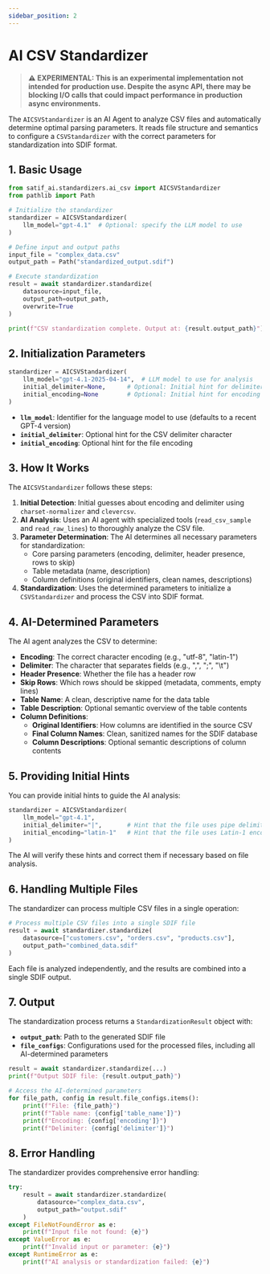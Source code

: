 ```yaml
---
sidebar_position: 2
---
```


# AI CSV Standardizer

> **⚠️ EXPERIMENTAL: This is an experimental implementation not intended for production use. Despite the async API, there may be blocking I/O calls that could impact performance in production async environments.**

The `AICSVStandardizer` is an AI Agent to analyze CSV files and automatically determine optimal parsing parameters. It reads file structure and semantics to configure a `CSVStandardizer` with the correct parameters for standardization into SDIF format.

## 1. Basic Usage

```python
from satif_ai.standardizers.ai_csv import AICSVStandardizer
from pathlib import Path

# Initialize the standardizer
standardizer = AICSVStandardizer(
    llm_model="gpt-4.1"  # Optional: specify the LLM model to use
)

# Define input and output paths
input_file = "complex_data.csv"
output_path = Path("standardized_output.sdif")

# Execute standardization
result = await standardizer.standardize(
    datasource=input_file,
    output_path=output_path,
    overwrite=True
)

print(f"CSV standardization complete. Output at: {result.output_path}")
```

## 2. Initialization Parameters

```python
standardizer = AICSVStandardizer(
    llm_model="gpt-4.1-2025-04-14",  # LLM model to use for analysis
    initial_delimiter=None,      # Optional: Initial hint for delimiter
    initial_encoding=None        # Optional: Initial hint for encoding
)
```

- **`llm_model`**: Identifier for the language model to use (defaults to a recent GPT-4 version)
- **`initial_delimiter`**: Optional hint for the CSV delimiter character
- **`initial_encoding`**: Optional hint for the file encoding

## 3. How It Works

The `AICSVStandardizer` follows these steps:

1. **Initial Detection**: Initial guesses about encoding and delimiter using `charset-normalizer` and `clevercsv`.
2. **AI Analysis**: Uses an AI agent with specialized tools (`read_csv_sample` and `read_raw_lines`) to thoroughly analyze the CSV file.
3. **Parameter Determination**: The AI determines all necessary parameters for standardization:
   - Core parsing parameters (encoding, delimiter, header presence, rows to skip)
   - Table metadata (name, description)
   - Column definitions (original identifiers, clean names, descriptions)
4. **Standardization**: Uses the determined parameters to initialize a `CSVStandardizer` and process the CSV into SDIF format.

## 4. AI-Determined Parameters

The AI agent analyzes the CSV to determine:

- **Encoding**: The correct character encoding (e.g., "utf-8", "latin-1")
- **Delimiter**: The character that separates fields (e.g., ",", ";", "\t")
- **Header Presence**: Whether the file has a header row
- **Skip Rows**: Which rows should be skipped (metadata, comments, empty lines)
- **Table Name**: A clean, descriptive name for the data table
- **Table Description**: Optional semantic overview of the table contents
- **Column Definitions**:
  - **Original Identifiers**: How columns are identified in the source CSV
  - **Final Column Names**: Clean, sanitized names for the SDIF database
  - **Column Descriptions**: Optional semantic descriptions of column contents

## 5. Providing Initial Hints

You can provide initial hints to guide the AI analysis:

```python
standardizer = AICSVStandardizer(
    llm_model="gpt-4.1",
    initial_delimiter="|",       # Hint that the file uses pipe delimiter
    initial_encoding="latin-1"   # Hint that the file uses Latin-1 encoding
)
```

The AI will verify these hints and correct them if necessary based on file analysis.

## 6. Handling Multiple Files

The standardizer can process multiple CSV files in a single operation:

```python
# Process multiple CSV files into a single SDIF file
result = await standardizer.standardize(
    datasource=["customers.csv", "orders.csv", "products.csv"],
    output_path="combined_data.sdif"
)
```

Each file is analyzed independently, and the results are combined into a single SDIF output.

## 7. Output

The standardization process returns a `StandardizationResult` object with:

- **`output_path`**: Path to the generated SDIF file
- **`file_configs`**: Configurations used for the processed files, including all AI-determined parameters

```python
result = await standardizer.standardize(...)
print(f"Output SDIF file: {result.output_path}")

# Access the AI-determined parameters
for file_path, config in result.file_configs.items():
    print(f"File: {file_path}")
    print(f"Table name: {config['table_name']}")
    print(f"Encoding: {config['encoding']}")
    print(f"Delimiter: {config['delimiter']}")
```

## 8. Error Handling

The standardizer provides comprehensive error handling:

```python
try:
    result = await standardizer.standardize(
        datasource="complex_data.csv",
        output_path="output.sdif"
    )
except FileNotFoundError as e:
    print(f"Input file not found: {e}")
except ValueError as e:
    print(f"Invalid input or parameter: {e}")
except RuntimeError as e:
    print(f"AI analysis or standardization failed: {e}")
```
